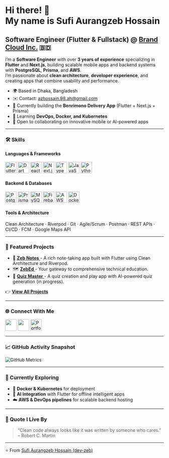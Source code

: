 Hi there! 👋  
My name is **Sufi Aurangzeb Hossain**  
====================================================================================================================

**Software Engineer (Flutter & Fullstack)** @ [Brand Cloud Inc.](https://brandcloud.biz) 🇧🇩  
---

I’m a **Software Engineer** with over **3 years of experience** specializing in **Flutter** and **Next.js**, building scalable mobile apps and backend systems with **PostgreSQL**, **Prisma**, and **AWS**.  
I’m passionate about **clean architecture**, **developer experience**, and creating apps that combine usability and performance.

* 🌍  Based in Dhaka, Bangladesh  
* ✉️  Contact: [azhossain.98.ah@gmail.com](mailto:azhossain.98.ah@gmail.com)  
* 🚀  Currently building the **Benrimono Delivery App** (Flutter + Next.js + Prisma)  
* 🧠  Learning **DevOps, Docker, and Kubernetes**  
* 🤝  Open to collaborating on innovative mobile or AI-powered apps  

---

### 🛠️ Skills

#### Languages & Frameworks
<p align="left">
<a href="https://flutter.dev/" target="_blank"><img src="https://raw.githubusercontent.com/danielcranney/readme-generator/main/public/icons/skills/flutter-colored.svg" width="36" height="36" alt="Flutter" /></a>
<a href="https://dart.dev/" target="_blank"><img src="https://raw.githubusercontent.com/danielcranney/readme-generator/main/public/icons/skills/dart-colored.svg" width="36" height="36" alt="Dart" /></a>
<a href="https://reactjs.org/" target="_blank"><img src="https://raw.githubusercontent.com/danielcranney/readme-generator/main/public/icons/skills/react-colored.svg" width="36" height="36" alt="React" /></a>
<a href="https://nextjs.org/" target="_blank"><img src="https://raw.githubusercontent.com/danielcranney/readme-generator/main/public/icons/skills/nextjs-colored.svg" width="36" height="36" alt="Next.js" /></a>
<a href="https://www.typescriptlang.org/" target="_blank"><img src="https://raw.githubusercontent.com/danielcranney/readme-generator/main/public/icons/skills/typescript-colored.svg" width="36" height="36" alt="TypeScript" /></a>
<a href="https://developer.mozilla.org/en-US/docs/Web/JavaScript" target="_blank"><img src="https://raw.githubusercontent.com/danielcranney/readme-generator/main/public/icons/skills/javascript-colored.svg" width="36" height="36" alt="JavaScript" /></a>
<a href="https://www.python.org/" target="_blank"><img src="https://raw.githubusercontent.com/danielcranney/readme-generator/main/public/icons/skills/python-colored.svg" width="36" height="36" alt="Python" /></a>
</p>

#### Backend & Databases
<p align="left">
<a href="https://www.postgresql.org/" target="_blank"><img src="https://raw.githubusercontent.com/danielcranney/readme-generator/main/public/icons/skills/postgresql-colored.svg" width="36" height="36" alt="PostgreSQL" /></a>
<a href="https://www.prisma.io/" target="_blank"><img src="https://avatars.githubusercontent.com/u/17219288?s=200&v=4" width="36" height="36" alt="Prisma" /></a>
<a href="https://www.mysql.com/" target="_blank"><img src="https://raw.githubusercontent.com/danielcranney/readme-generator/main/public/icons/skills/mysql-colored.svg" width="36" height="36" alt="MySQL" /></a>
<a href="https://firebase.google.com/" target="_blank"><img src="https://raw.githubusercontent.com/danielcranney/readme-generator/main/public/icons/skills/firebase-colored.svg" width="36" height="36" alt="Firebase" /></a>
<a href="https://aws.amazon.com/" target="_blank"><img src="https://raw.githubusercontent.com/danielcranney/readme-generator/main/public/icons/skills/aws-colored.svg" width="36" height="36" alt="AWS" /></a>
<a href="https://www.docker.com/" target="_blank"><img src="https://raw.githubusercontent.com/danielcranney/readme-generator/main/public/icons/skills/docker-colored.svg" width="36" height="36" alt="Docker" /></a>
</p>

#### Tools & Architecture
Clean Architecture · Riverpod · Git · Agile/Scrum · Postman · REST APIs · CI/CD · FCM · Google Maps API  

---

### 🌟 Featured Projects

- 📝 <a href="https://play.google.com/store/apps/details?id=com.dev_zeb_tech.zeb_notes" target="_blank"> <strong>Zeb Notes</strong>  </a> - A rich note-taking app built with Flutter using Clean Architecture and Riverpod.  
- 🗺️ <a href="https://zeb-ed.vercel.app/" target="_blank"> <strong>ZebEd</strong>  </a> - Your gateway to comprehensive technical education.  
- 🎯 <a href="https://dev-zeb-portfolio.vercel.app/projects/2" target="_blank"> <strong>Quiz Master</strong>  </a> - A quiz creation and play app with AI-powered quiz generation (in progress).  

👉  <a href="https://dev-zeb-portfolio.vercel.app/projects/" target="_blank"> <strong>View All Projects</strong>  </a>

---

### 🌐 Connect With Me

<p align="left">
<a href="https://github.com/dev-zeb" target="_blank"><img src="https://skillicons.dev/icons?i=github" width="36" height="36" /></a>
<a href="https://linkedin.com/in/sufiazan49" target="_blank"><img src="https://skillicons.dev/icons?i=linkedin" width="36" height="36" /></a>
<a href="https://dev-zeb-portfolio.vercel.app/" target="_blank"><img src="https://skillicons.dev/icons?i=wordpress" width="36" height="36" alt="Portfolio" /></a>
</p>

---

### 📈 GitHub Activity Snapshot

![GitHub Metrics](https://raw.githubusercontent.com/dev-zeb/dev-zeb/main/metrics.svg)

---

### 🧠 Currently Exploring
- 🚀 **Docker & Kubernetes** for deployment  
- 🤖 **AI Integration** with Flutter for offline intelligent apps  
- ☁️ **AWS & DevOps pipelines** for scalable backend hosting  

---

### 💬 Quote I Live By
> “Clean code always looks like it was written by someone who cares.” – Robert C. Martin

---

⭐️ From [Sufi Aurangzeb Hossain (dev-zeb)](https://github.com/dev-zeb)
